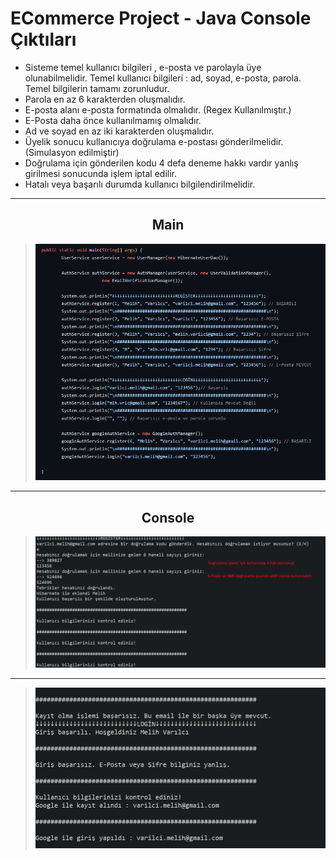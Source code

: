 # ECommerce Project - Java Console Çıktıları

- Sisteme temel kullanıcı bilgileri , e-posta ve parolayla üye olunabilmelidir. Temel kullanıcı bilgileri : ad, soyad, e-posta, parola. Temel bilgilerin tamamı zorunludur.
- Parola en az 6 karakterden oluşmalıdır.
- E-posta alanı e-posta formatında olmalıdır. (Regex Kullanılmıştır.)
- E-Posta daha önce kullanılmamış olmalıdır.
- Ad ve soyad en az iki karakterden oluşmalıdır.
- Üyelik sonucu kullanıcıya doğrulama e-postası gönderilmelidir. (Simulasyon edilmiştir)
- Doğrulama için gönderilen kodu 4 defa deneme hakkı vardır yanlış girilmesi sonucunda işlem iptal edilir.
- Hatalı veya başarılı durumda kullanıcı bilgilendirilmelidir.

* * * 
<h2 align="center">
  Main
</h2>

><img src="images/1.png">

* * *
<h2 align="center">
  Console 
</h2>

><img src="images/2.png">

* * *

><img src="images/3.png">

